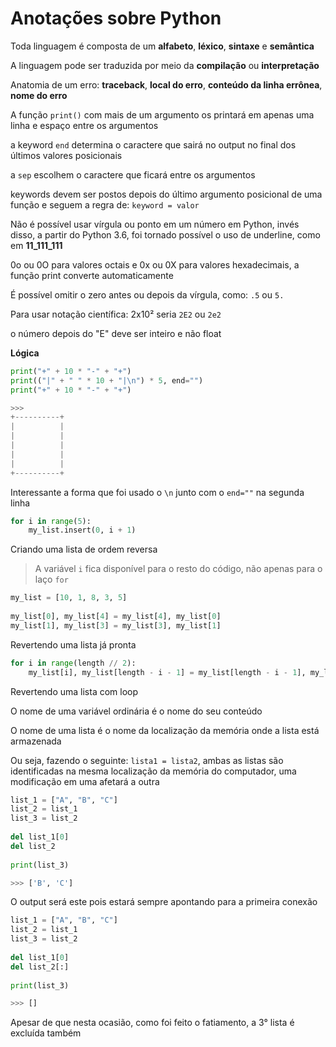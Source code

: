 # Anotações sobre Python

Toda linguagem é composta de um **alfabeto**, **léxico**, **sintaxe** e **semântica**



A linguagem pode ser traduzida por meio da **compilação** ou **interpretação**



Anatomia de um erro: **traceback**, **local do erro**, **conteúdo da linha errônea**, **nome do erro**





A função `print()` com mais de um argumento os printará em apenas uma linha e espaço entre os argumentos

a keyword `end` determina o caractere que sairá no output no final dos últimos valores posicionais

a `sep` escolhem o caractere que ficará entre os argumentos



keywords devem ser postos depois do último argumento posicional de uma função e seguem a regra de: `keyword = valor`



Não é possível usar vírgula ou ponto em um número em Python, invés disso, a partir do Python 3.6, foi tornado possível o uso de underline, como em **11_111_111**



0o ou 0O para valores octais e 0x ou 0X para valores hexadecimais, a função print converte automaticamente



É possível omitir o zero antes ou depois da vírgula, como: `.5` ou `5.`

Para usar notação científica: 2x10² seria `2E2` ou `2e2`

o número depois do "E" deve ser inteiro e não float



**Lógica**

```python
print("+" + 10 * "-" + "+")
print(("|" + " " * 10 + "|\n") * 5, end="")
print("+" + 10 * "-" + "+")

>>>
+----------+
|          |
|          |
|          |
|          |
|          |
+----------+
```

Interessante a forma que foi usado o `\n` junto com o `end=""` na segunda linha

```python
for i in range(5):
    my_list.insert(0, i + 1)
```

Criando uma lista de ordem reversa

> A variável `i` fica disponível para o resto do código, não apenas para o laço `for`

```python
my_list = [10, 1, 8, 3, 5]
 
my_list[0], my_list[4] = my_list[4], my_list[0]
my_list[1], my_list[3] = my_list[3], my_list[1]
```

Revertendo uma lista já pronta

```python
for i in range(length // 2):
    my_list[i], my_list[length - i - 1] = my_list[length - i - 1], my_list[i]
```

Revertendo uma lista com loop



O nome de uma variável ordinária é o nome do seu conteúdo

O nome de uma lista é o nome da localização da memória onde a lista está armazenada

Ou seja, fazendo o seguinte: `lista1 = lista2`, ambas as listas são identificadas na mesma localização da memória do computador, uma modificação em uma afetará a outra

```python
list_1 = ["A", "B", "C"]
list_2 = list_1
list_3 = list_2
 
del list_1[0]
del list_2
 
print(list_3)

>>> ['B', 'C']
```

O output será este pois estará sempre apontando para a primeira conexão

```python
list_1 = ["A", "B", "C"]
list_2 = list_1
list_3 = list_2
 
del list_1[0]
del list_2[:]
 
print(list_3)

>>> []
```

Apesar de que nesta ocasião, como foi feito o fatiamento, a 3° lista é excluída também

